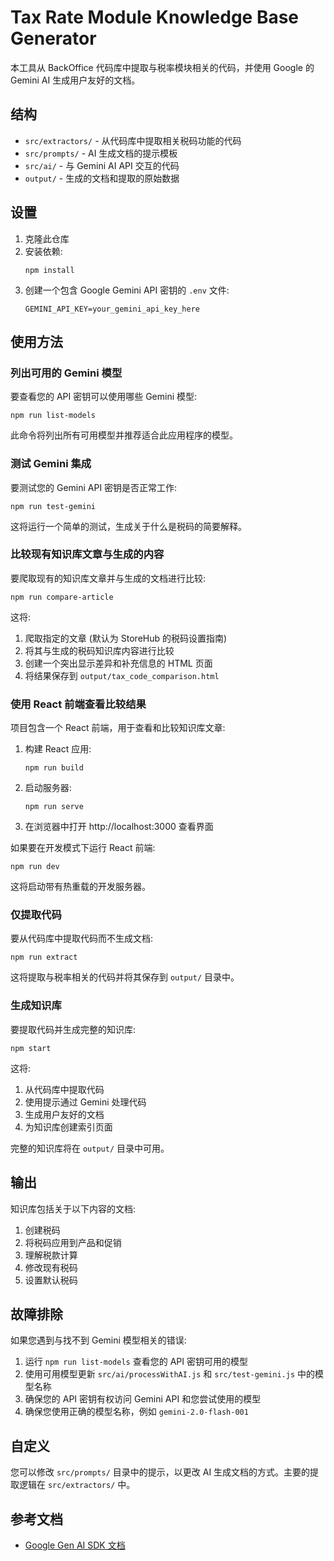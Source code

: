 # Tax Rate Module Knowledge Base Generator

本工具从 BackOffice 代码库中提取与税率模块相关的代码，并使用 Google 的 Gemini AI 生成用户友好的文档。

## 结构

- `src/extractors/` - 从代码库中提取相关税码功能的代码
- `src/prompts/` - AI 生成文档的提示模板
- `src/ai/` - 与 Gemini AI API 交互的代码
- `output/` - 生成的文档和提取的原始数据

## 设置

1. 克隆此仓库
2. 安装依赖:
   ```
   npm install
   ```
3. 创建一个包含 Google Gemini API 密钥的 `.env` 文件:
   ```
   GEMINI_API_KEY=your_gemini_api_key_here
   ```

## 使用方法

### 列出可用的 Gemini 模型

要查看您的 API 密钥可以使用哪些 Gemini 模型:

```
npm run list-models
```

此命令将列出所有可用模型并推荐适合此应用程序的模型。

### 测试 Gemini 集成

要测试您的 Gemini API 密钥是否正常工作:

```
npm run test-gemini
```

这将运行一个简单的测试，生成关于什么是税码的简要解释。

### 比较现有知识库文章与生成的内容

要爬取现有的知识库文章并与生成的文档进行比较:

```
npm run compare-article
```

这将:
1. 爬取指定的文章 (默认为 StoreHub 的税码设置指南)
2. 将其与生成的税码知识库内容进行比较
3. 创建一个突出显示差异和补充信息的 HTML 页面
4. 将结果保存到 `output/tax_code_comparison.html`

### 使用 React 前端查看比较结果

项目包含一个 React 前端，用于查看和比较知识库文章:

1. 构建 React 应用:
   ```
   npm run build
   ```

2. 启动服务器:
   ```
   npm run serve
   ```

3. 在浏览器中打开 http://localhost:3000 查看界面

如果要在开发模式下运行 React 前端:
```
npm run dev
```

这将启动带有热重载的开发服务器。

### 仅提取代码

要从代码库中提取代码而不生成文档:

```
npm run extract
```

这将提取与税率相关的代码并将其保存到 `output/` 目录中。

### 生成知识库

要提取代码并生成完整的知识库:

```
npm start
```

这将:
1. 从代码库中提取代码
2. 使用提示通过 Gemini 处理代码
3. 生成用户友好的文档
4. 为知识库创建索引页面

完整的知识库将在 `output/` 目录中可用。

## 输出

知识库包括关于以下内容的文档:

1. 创建税码
2. 将税码应用到产品和促销
3. 理解税款计算
4. 修改现有税码
5. 设置默认税码

## 故障排除

如果您遇到与找不到 Gemini 模型相关的错误:

1. 运行 `npm run list-models` 查看您的 API 密钥可用的模型
2. 使用可用模型更新 `src/ai/processWithAI.js` 和 `src/test-gemini.js` 中的模型名称
3. 确保您的 API 密钥有权访问 Gemini API 和您尝试使用的模型
4. 确保您使用正确的模型名称，例如 `gemini-2.0-flash-001`

## 自定义

您可以修改 `src/prompts/` 目录中的提示，以更改 AI 生成文档的方式。主要的提取逻辑在 `src/extractors/` 中。

## 参考文档

- [Google Gen AI SDK 文档](https://googleapis.github.io/js-genai/release_docs) 